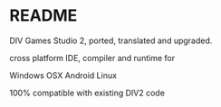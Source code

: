 # README #

DIV Games Studio 2, ported, translated and upgraded. 

cross platform IDE, compiler and runtime for

Windows
OSX
Android
Linux

100% compatible with existing DIV2 code
